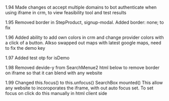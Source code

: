 1.94
Made changes ot accept multiple domains to bot authenticate when using iframe in crm, to view feasibility tool and test results

1.95
Removed border in StepProduct, signup-modal. Added border: none; to fix

1.96
Added ability to add own colors in crm and change provider colors with a click of a button. Alkso swapped out maps with latest google maps, need to fix the demo key

1.97
Added test otp for isDemo

1.98
Removed devide-y from SearchMenue2 html below to remove border on iframe so that it can blend with any website
<div class="font-sans text-sm w-full max-w-full max-h-full bg-white shadow-catche fixed top-10  flex flex-col divide-y overflow-hidden"
Fixed: SesisonToken for AutomCompleteSession

1.99
Changed this.focus() to this.unfocus() SearchBox mounted()
This allow any website to incoroporates the iframe, with out auto focus set. To set focus on click do this manually in html client side

